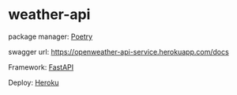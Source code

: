 # weather-api

package manager: [Poetry](https://python-poetry.org/)

swagger url: https://openweather-api-service.herokuapp.com/docs

Framework: [FastAPI](https://fastapi.tiangolo.com/)

Deploy: [Heroku](https://heroku.com/)
